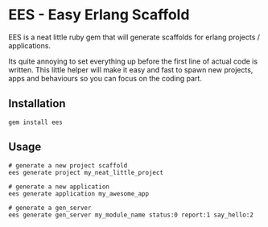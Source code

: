 # EES - Easy Erlang Scaffold

EES is a neat little ruby gem that will generate scaffolds for erlang
projects / applications.

Its quite annoying to set everything up before the first line of actual code is
written. This little helper will make it easy and fast to spawn new projects,
apps and behaviours so you can focus on the coding part.

## Installation

```
gem install ees
```

## Usage

```
# generate a new project scaffold
ees generate project my_neat_little_project

# generate a new application
ees generate application my_awesome_app

# generate a gen_server
ees generate gen_server my_module_name status:0 report:1 say_hello:2

```

